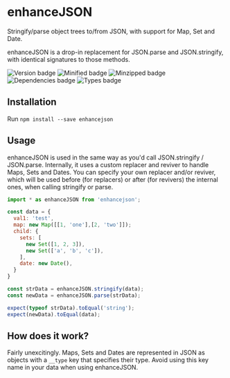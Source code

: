 # enhanceJSON
Stringify/parse object trees to/from JSON, with support for Map, Set and Date.

enhanceJSON is a drop-in replacement for JSON.parse and JSON.stringify, with identical signatures to those methods.

![Version badge](https://badgen.net/npm/v/enhancejson) ![Minified badge](https://badgen.net/bundlephobia/min/enhancejson) ![Minzipped badge](https://badgen.net/bundlephobia/minzip/enhancejson) ![Dependencies badge](https://badgen.net/bundlephobia/dependency-count/enhancejson) ![Types badge](https://badgen.net/npm/types/enhancejson)

## Installation
Run `npm install --save enhancejson`

## Usage
enhanceJSON is used in the same way as you'd call JSON.stringify / JSON.parse. Internally, it uses a custom replacer and reviver to handle Maps, Sets and Dates. You can specify your own replacer and/or reviver, which will be used before (for replacers) or after (for revivers) the internal ones, when calling stringify or parse.

```javascript
import * as enhanceJSON from 'enhancejson';

const data = {
  val1: 'test',
  map: new Map([[1, 'one'],[2, 'two']]);
  child: {
    sets: [
      new Set([1, 2, 3]),
      new Set(['a', 'b', 'c']),
    ],
    date: new Date(),
  }
}

const strData = enhanceJSON.stringify(data);
const newData = enhanceJSON.parse(strData);

expect(typeof strData).toEqual('string');
expect(newData).toEqual(data);
```

## How does it work?
Fairly unexcitingly. Maps, Sets and Dates are represented in JSON as objects with a `__type` key that specifies their type. Avoid using this key name in your data when using enhanceJSON.